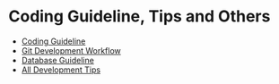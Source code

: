 # Coding Guideline, Tips and Others

- [Coding Guideline](https://github.com/preface-ai/coding-guideline-tips-and-others/blob/main/guidelines/coding.md)
- [Git Development Workflow](https://github.com/preface-ai/coding-guideline-tips-and-others/blob/main/guidelines/git-development-workflow.md)
- [Database Guideline](https://github.com/preface-ai/coding-guideline-tips-and-others/blob/main/guidelines/database.md)
- [All Development Tips](https://github.com/preface-ai/coding-guideline-tips-and-others/tree/main/tips)
